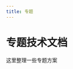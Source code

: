 ```yaml
---
title: 专题
---
```

# 专题技术文档
这里整理一些专题方案

<TopicList :topics="topics" />

<script setup>
import topics from './topic.json';

</script>
